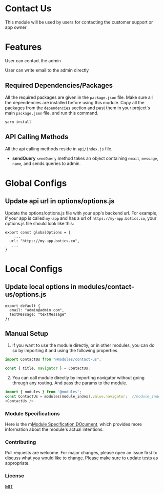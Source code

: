 # Contact Us
This module will be used by users for contacting the customer support or app owner
# Features
User can contact the admin

User can write email to the admin directly 
## Required Dependencies/Packages
All the required packages are given in the `package.json` file. Make sure all the dependencies are installed before using this module. Copy all the packages from the `dependencies` section and past them in your project's main `package.json` file, and run this command.
  ```
  yarn install
  ```

## API Calling Methods
All the api calling methods reside in `api/index.js` file.

* **sendQuery**
`sendQuery` method takes an object containing `email`, `message`, `name`, and sends queries to admin.

# Global Configs
## Update api url in options/options.js

Update the options/options.js file with your app's backend url. For example, if your app is called `my-app` and has a url of `https://my-app.botics.co`, your options.js file should look like this: 

```
export const globalOptions = {
    ...
  url: "https://my-app.botics.co",
   ...
}
```

# Local Configs
## Update local options  in modules/contact-us/options.js
```
export default {
  email: "admin@admin.com",
  textMessage: "textMessage"
};
```
## Manual Setup

1. If you want to use the module directly, or in other modules, you can do so by importing it and using the following properties.

```javascript
import ContactUs from "@modules/contact-us";

const { title, navigator } = ContactUs;
```

2. You can call module directly by importing navigator without going through any routing. And pass the params to the module.

```javascript
import { modules } from '@modules';
const ContactUs = modules[module_index].value.navigator;  //module_index : position of the module in modules folder
<ContactUs />
```
### Module Specifications
Here is the m[Module Specification DOcument](https://docs.google.com/document/d/1Qpt2bEOMZx3KbVVhpXwv-b0jKutmCv0lHMPmrBgSf_0/edit?usp=sharing), which provides more information about the module's actual intentions.

### Contributing

Pull requests are welcome. For major changes, please open an issue first to discuss what you would like to change.
Please make sure to update tests as appropriate.

### License

[MIT](https://choosealicense.com/licenses/mit/)